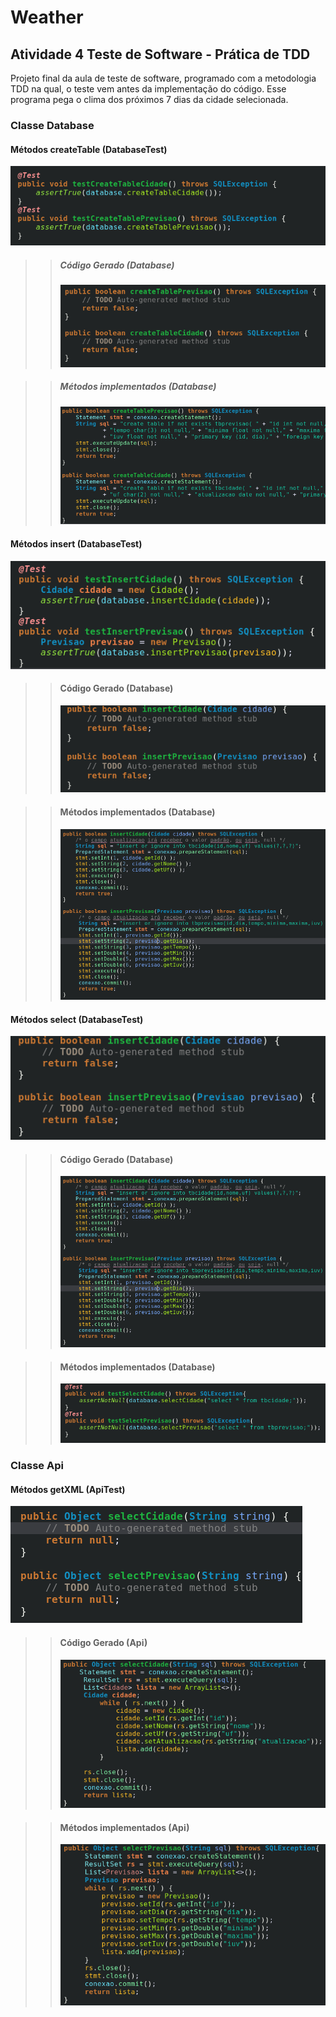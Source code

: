 # Weather
## Atividade 4 Teste de Software - Prática de TDD

Projeto final da aula de teste de software, programado com a metodologia TDD na qual, o teste vem antes da implementação do código.
Esse programa pega o clima dos próximos 7 dias da cidade selecionada.

### Classe Database

#### Métodos createTable (DatabaseTest)
![Alt text](prints/print1.png)

>>##### Código Gerado (Database)
>>![Alt text](prints/print2.png)

>>##### Métodos implementados (Database)
>>![Alt text](prints/print3.png)

#### Métodos insert (DatabaseTest)
![Alt text](prints/print4.png)

>>#### Código Gerado (Database)
>>![Alt text](prints/print5.png)

>>#### Métodos implementados (Database)
>>![Alt text](prints/print6.png)

#### Métodos select (DatabaseTest)
![Alt text](prints/print5.png)

>>#### Código Gerado (Database)
>>![Alt text](prints/print6.png)

>>#### Métodos implementados (Database)
>>![Alt text](prints/print7.png)

### Classe Api

#### Métodos getXML (ApiTest)
![Alt text](prints/print8.png)

>>#### Código Gerado (Api)
>>![Alt text](prints/print9.png)

>>#### Métodos implementados (Api)
>>![Alt text](prints/print10.png)